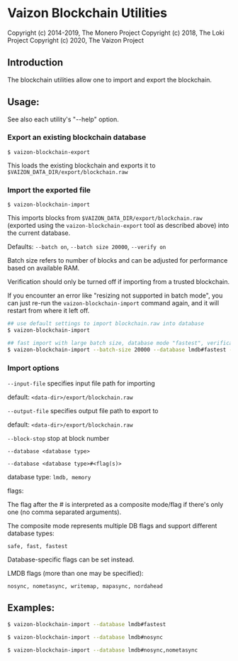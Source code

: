 # Vaizon Blockchain Utilities

Copyright (c) 2014-2019, The Monero Project
Copyright (c) 2018, The Loki Project
Copyright (c) 2020, The Vaizon Project


## Introduction

The blockchain utilities allow one to import and export the blockchain.

## Usage:

See also each utility's "--help" option.

### Export an existing blockchain database

`$ vaizon-blockchain-export`

This loads the existing blockchain and exports it to `$VAIZON_DATA_DIR/export/blockchain.raw`

### Import the exported file

`$ vaizon-blockchain-import`

This imports blocks from `$VAIZON_DATA_DIR/export/blockchain.raw` (exported using the
`vaizon-blockchain-export` tool as described above) into the current database.

Defaults: `--batch on`, `--batch size 20000`, `--verify on`

Batch size refers to number of blocks and can be adjusted for performance based on available RAM.

Verification should only be turned off if importing from a trusted blockchain.

If you encounter an error like "resizing not supported in batch mode", you can just re-run
the `vaizon-blockchain-import` command again, and it will restart from where it left off.

```bash
## use default settings to import blockchain.raw into database
$ vaizon-blockchain-import

## fast import with large batch size, database mode "fastest", verification off
$ vaizon-blockchain-import --batch-size 20000 --database lmdb#fastest --verify off

```

### Import options

`--input-file`
specifies input file path for importing

default: `<data-dir>/export/blockchain.raw`

`--output-file`
specifies output file path to export to

default: `<data-dir>/export/blockchain.raw`

`--block-stop`
stop at block number

`--database <database type>`

`--database <database type>#<flag(s)>`

database type: `lmdb, memory`

flags:

The flag after the # is interpreted as a composite mode/flag if there's only
one (no comma separated arguments).

The composite mode represents multiple DB flags and support different database types:

`safe, fast, fastest`

Database-specific flags can be set instead.

LMDB flags (more than one may be specified):

`nosync, nometasync, writemap, mapasync, nordahead`

## Examples:

```bash
$ vaizon-blockchain-import --database lmdb#fastest

$ vaizon-blockchain-import --database lmdb#nosync

$ vaizon-blockchain-import --database lmdb#nosync,nometasync
```
